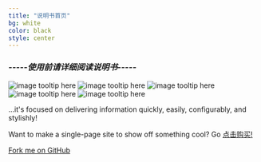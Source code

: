 ```yaml
---
title: "说明书首页"
bg: white
color: black
style: center
---
```


### *-----使用前请详细阅读说明书-----*
![image tooltip here](/img/um/images/um%20(1).jpg)
![image tooltip here](/img/um/images/um%20(2).jpg)
![image tooltip here](/img/um/images/um%20(3).jpg)
![image tooltip here](/img/um/images/um%20(4).jpg)
![image tooltip here](/img/um/images/um%20(5).jpg)

…it's focused on delivering information quickly, easily, configurably, and stylishly!

Want to make a single-page site to show off something cool? Go [点击购买!](https://veyun.github.io)

<span id="forkongithub">
  <a href="{{ site.source_link }}" class="bg-blue">
    Fork me on GitHub
  </a>
</span>
